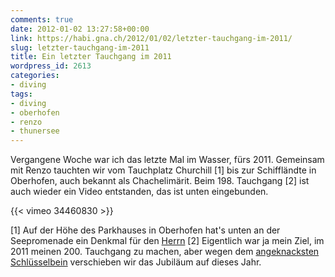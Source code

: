 ```yaml
---
comments: true
date: 2012-01-02 13:27:58+00:00
link: https://habi.gna.ch/2012/01/02/letzter-tauchgang-im-2011/
slug: letzter-tauchgang-im-2011
title: Ein letzter Tauchgang im 2011
wordpress_id: 2613
categories:
- diving
tags:
- diving
- oberhofen
- renzo
- thunersee
---
```


Vergangene Woche war ich das letzte Mal im Wasser, fürs 2011. Gemeinsam mit Renzo tauchten wir vom Tauchplatz Churchill [1] bis zur Schiffländte in Oberhofen, auch bekannt als Chachelimärit. Beim 198. Tauchgang [2] ist auch wieder ein Video entstanden, das ist unten eingebunden.

{{< vimeo 34460830 >}}

[1] Auf der Höhe des Parkhauses in Oberhofen hat's unten an der Seepromenade ein Denkmal für den [Herrn](https://en.wikipedia.org/wiki/Churchill)
[2] Eigentlich war ja mein Ziel, im 2011 meinen 200. Tauchgang zu machen, aber wegen dem [angeknacksten Schlüsselbein](https://habi.gna.ch/2011/11/28/on-the-road/) verschieben wir das Jubiläum auf dieses Jahr.

